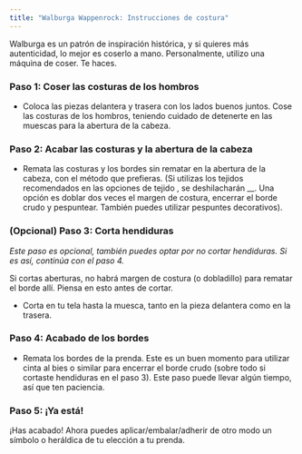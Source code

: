 ```yaml
---
title: "Walburga Wappenrock: Instrucciones de costura"
---
```


<Note>

Walburga es un patrón de inspiración histórica, y si quieres más autenticidad, lo mejor es coserlo a mano. Personalmente, utilizo una máquina de coser. Te haces.

</Note>

### Paso 1: Coser las costuras de los hombros

- Coloca las piezas delantera y trasera con los lados buenos juntos. Cose las costuras de los hombros, teniendo cuidado de detenerte en las muescas para la abertura de la cabeza.

### Paso 2: Acabar las costuras y la abertura de la cabeza

- Remata las costuras y los bordes sin rematar en la abertura de la cabeza, con el método que prefieras. (Si utilizas los tejidos recomendados en las opciones de tejido [](/docs/patterns/walburga/fabric), se deshilacharán __. Una opción es doblar dos veces el margen de costura, encerrar el borde crudo y pespuntear. También puedes utilizar pespuntes decorativos).

### (Opcional) Paso 3: Corta hendiduras

_Este paso es opcional, también puedes optar por no cortar hendiduras. Si es así, continúa con el paso 4._

<Warning>

Si cortas aberturas, no habrá margen de costura (o dobladillo) para rematar el borde allí. Piensa en esto antes de cortar.

</Warning>

- Corta en tu tela hasta la muesca, tanto en la pieza delantera como en la trasera.

### Paso 4: Acabado de los bordes

- Remata los bordes de la prenda. Este es un buen momento para utilizar cinta al bies o similar para encerrar el borde crudo (sobre todo si cortaste hendiduras en el paso 3). Este paso puede llevar algún tiempo, así que ten paciencia.

### Paso 5: ¡Ya está!

¡Has acabado! Ahora puedes aplicar/embalar/adherir de otro modo un símbolo o heráldica de tu elección a tu prenda.
